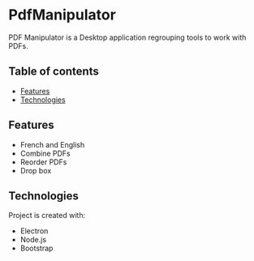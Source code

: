# PdfManipulator
PDF Manipulator is a Desktop application regrouping tools to work with PDFs.

## Table of contents
* [Features](#features)
* [Technologies](#technologies)

## Features
* French and English
* Combine PDFs
* Reorder PDFs
* Drop box
	
## Technologies
Project is created with:
* Electron
* Node.js
* Bootstrap
	
